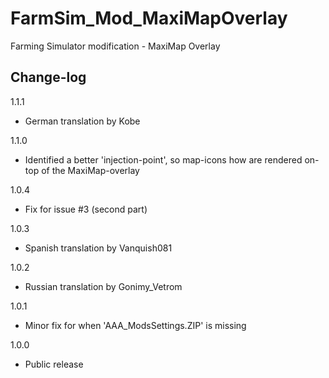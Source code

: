 # FarmSim_Mod_MaxiMapOverlay
Farming Simulator modification - MaxiMap Overlay


## Change-log

1.1.1
- German translation by Kobe

1.1.0
- Identified a better 'injection-point', so map-icons how are rendered on-top of the MaxiMap-overlay

1.0.4
- Fix for issue #3 (second part)

1.0.3
- Spanish translation by Vanquish081

1.0.2
- Russian translation by Gonimy_Vetrom

1.0.1
- Minor fix for when 'AAA_ModsSettings.ZIP' is missing

1.0.0
- Public release
